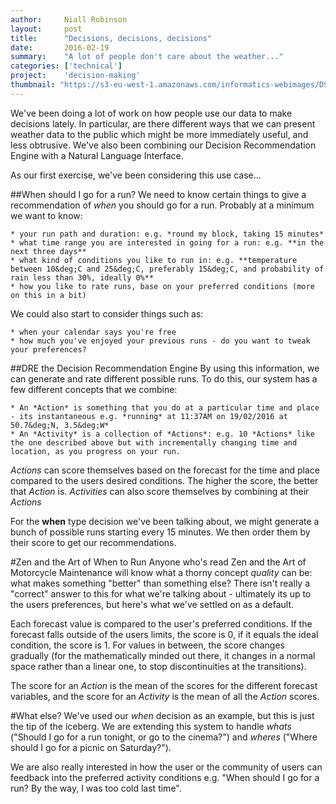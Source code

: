 ```yaml
---
author:     Niall Robinson
layout:     post
title:      "Decisions, decisions, decisions"
date:       2016-02-19
summary:    "A lot of people don't care about the weather..."
categories: ['technical']
project:    'decision-making'
thumbnail: "https://s3-eu-west-1.amazonaws.com/informatics-webimages/DSC_0014.JPG"
---
```


We've been doing a lot of work on how people use our data to make decisions lately. In particular, are there different ways that we can present weather data to the public which might be more immediately useful, and less obtrusive. We've also been combining our Decision Recommendation Engine with a Natural Language Interface.

As our first exercise, we've been considering this use case...

##When should I go for a run?
We need to know certain things to give a recommendation of *when* you should go for a run. Probably at a minimum we want to know:

    * your run path and duration: e.g. *round my block, taking 15 minutes*
    * what time range you are interested in going for a run: e.g. **in the next three days**
    * what kind of conditions you like to run in: e.g. **temperature between 10&deg;C and 25&deg;C, preferably 15&deg;C, and probability of rain less than 30%, ideally 0%**
    * how you like to rate runs, base on your preferred conditions (more on this in a bit)

We could also start to consider things such as:

    * when your calendar says you're free
    * how much you've enjoyed your previous runs - do you want to tweak your preferences?

##DRE the Decision Recommendation Engine
By using this information, we can generate and rate different possible runs. To do this, our system has a few different concepts that we combine:

    * An *Action* is something that you do at a particular time and place - its instantaneous e.g. *running* at 11:37AM on 19/02/2016 at 50.7&deg;N, 3.5&deg;W*
    * An *Activity* is a collection of *Actions*: e.g. 10 *Actions* like the one described above but with incrementally changing time and location, as you progress on your run.

*Actions* can score themselves based on the forecast for the time and place compared to the users desired conditions. The higher the score, the better that *Action* is. *Activities* can also score themselves by combining at their *Actions*

For the **when** type decision we've been talking about, we might generate a bunch of possible runs starting every 15 minutes. We then order them by their score to get our recommendations.

#Zen and the Art of When to Run
Anyone who's read Zen and the Art of Motorcycle Maintenance will know what a thorny concept *quality* can be: what makes something "better" than something else? There isn't really a "correct" answer to this for what we're talking about - ultimately its up to the users preferences, but here's what we've settled on as a default.

Each forecast value is compared to the user's preferred conditions. If the forecast falls outside of the users limits, the score is 0, if it equals the ideal condition, the score is 1. For values in between, the score changes gradually (for the mathematically minded out there, it changes in a normal space rather than a linear one, to stop discontinuities at the transitions).

The score for an *Action* is the mean of the scores for the different forecast variables, and the score for an *Activity* is the mean of all the *Action* scores.

#What else?
We've used our *when* decision as an example, but this is just the tip of the iceberg. We are extending this system to handle *whats* ("Should I go for a run tonight, or go to the cinema?") and *wheres* ("Where should I go for a picnic on Saturday?").

We are also really interested in how the user or the community of users can feedback into the preferred activity conditions e.g. "When should I go for a run? By the way, I was too cold last time".